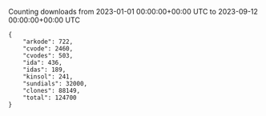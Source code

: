 
Counting downloads from 2023-01-01 00:00:00+00:00 UTC to 2023-09-12 00:00:00+00:00 UTC

```
{
    "arkode": 722,
    "cvode": 2460,
    "cvodes": 503,
    "ida": 436,
    "idas": 189,
    "kinsol": 241,
    "sundials": 32000,
    "clones": 88149,
    "total": 124700
}
```
